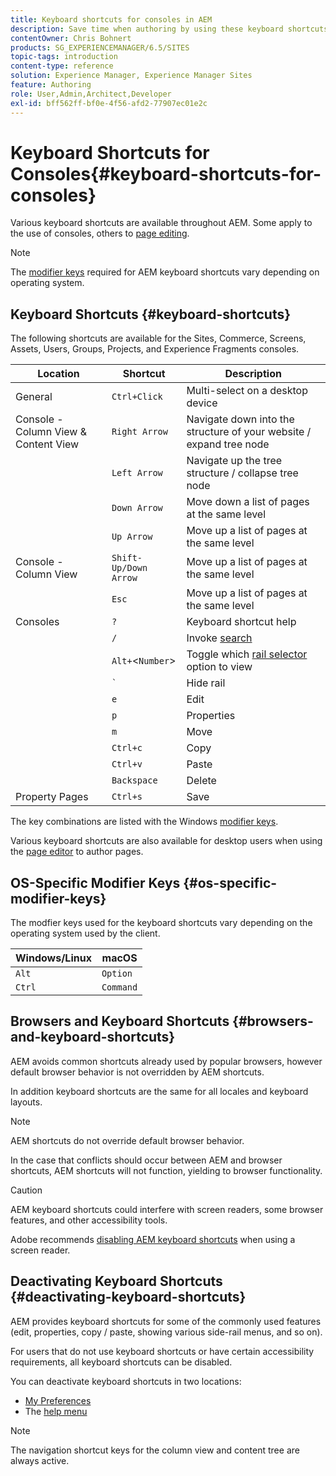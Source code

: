 ```yaml
---
title: Keyboard shortcuts for consoles in AEM
description: Save time when authoring by using these keyboard shortcuts.
contentOwner: Chris Bohnert
products: SG_EXPERIENCEMANAGER/6.5/SITES
topic-tags: introduction
content-type: reference
solution: Experience Manager, Experience Manager Sites
feature: Authoring
role: User,Admin,Architect,Developer
exl-id: bff562ff-bf0e-4f56-afd2-77907ec01e2c
---
```

# Keyboard Shortcuts for Consoles{#keyboard-shortcuts-for-consoles}

Various keyboard shortcuts are available throughout AEM. Some apply to the use of consoles, others to [page editing](/help/sites-authoring/page-authoring-keyboard-shortcuts.md).

>[!NOTE]
>
>The [modifier keys](/help/sites-authoring/keyboard-shortcuts.md#os-specific-modifier-keys) required for AEM keyboard shortcuts vary depending on operating system.

## Keyboard Shortcuts {#keyboard-shortcuts}

The following shortcuts are available for the Sites, Commerce, Screens, Assets, Users, Groups, Projects, and Experience Fragments consoles.

|Location|Shortcut|Description|
|---|---|---|
|General|`Ctrl+Click`|Multi-select on a desktop device|
|Console - Column View & Content View|`Right Arrow`|Navigate down into the structure of your website / expand tree node|
||`Left Arrow`|Navigate up the tree structure / collapse tree node|
||`Down Arrow`|Move down a list of pages at the same level|
||`Up Arrow`|Move up a list of pages at the same level|
|Console - Column View|`Shift-Up/Down Arrow`|Move up a list of pages at the same level|
||`Esc`|Move up a list of pages at the same level|
|Consoles|`?`|Keyboard shortcut help|
||`/`|Invoke [search](/help/sites-authoring/search.md)|
||`Alt+`&lt;`Number`&gt;|Toggle which [rail selector](/help/sites-authoring/basic-handling.md#rail-selector) option to view|
||``` ` ```|Hide rail|
||`e`|Edit|
||`p`|Properties|
||`m`|Move|
||`Ctrl+c`|Copy|
||`Ctrl+v`|Paste|
||`Backspace`|Delete|
|Property Pages|`Ctrl+s`|Save|

The key combinations are listed with the Windows [modifier keys](/help/sites-authoring/keyboard-shortcuts.md#os-specific-modifier-keys).

Various keyboard shortcuts are also available for desktop users when using the [page editor](/help/sites-authoring/page-authoring-keyboard-shortcuts.md) to author pages.

## OS-Specific Modifier Keys {#os-specific-modifier-keys}

The modfier keys used for the keyboard shortcuts vary depending on the operating system used by the client.

|Windows/Linux|macOS|
|---|---|
|`Alt`|`Option`|
|`Ctrl`|`Command`|

## Browsers and Keyboard Shortcuts {#browsers-and-keyboard-shortcuts}

AEM avoids common shortcuts already used by popular browsers, however default browser behavior is not overridden by AEM shortcuts.

In addition keyboard shortcuts are the same for all locales and keyboard layouts.

>[!NOTE]
>
>AEM shortcuts do not override default browser behavior.
>
>In the case that conflicts should occur between AEM and browser shortcuts, AEM shortcuts will not function, yielding to browser functionality.

>[!CAUTION]
>
>AEM keyboard shortcuts could interfere with screen readers, some browser features, and other accessibility tools.
>
>Adobe recommends [disabling AEM keyboard shortcuts](/help/sites-authoring/keyboard-shortcuts.md#deactivating-keyboard-shortcuts) when using a screen reader.

## Deactivating Keyboard Shortcuts {#deactivating-keyboard-shortcuts}

AEM provides keyboard shortcuts for some of the commonly used features (edit, properties, copy / paste, showing various side-rail menus, and so on).

For users that do not use keyboard shortcuts or have certain accessibility requirements, all keyboard shortcuts can be disabled.

You can deactivate keyboard shortcuts in two locations:

* [My Preferences](/help/sites-authoring/user-properties.md#my-preferences)
* The [help menu](/help/sites-authoring/basic-handling.md#accessing-help)

>[!NOTE]
>
>The navigation shortcut keys for the column view and content tree are always active.
